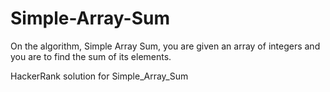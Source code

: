 # Simple-Array-Sum

On the algorithm, Simple Array Sum, you are given an array of integers and you are to find the sum of its elements.

HackerRank solution for Simple_Array_Sum
